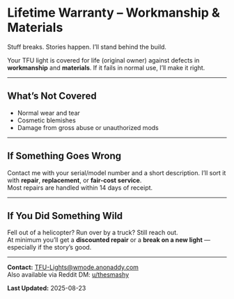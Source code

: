 # Lifetime Warranty – Workmanship & Materials

Stuff breaks. Stories happen. I’ll stand behind the build.  

Your TFU light is covered for life (original owner) against defects in **workmanship** and **materials**. If it fails in normal use, I’ll make it right.  

---

## What’s Not Covered
- Normal wear and tear  
- Cosmetic blemishes  
- Damage from gross abuse or unauthorized mods  

---

## If Something Goes Wrong
Contact me with your serial/model number and a short description. I’ll sort it with **repair**, **replacement**, or **fair-cost service**.  
Most repairs are handled within 14 days of receipt.  

---

## If You Did Something Wild
Fell out of a helicopter? Run over by a truck? Still reach out.  
At minimum you’ll get a **discounted repair** or a **break on a new light** — especially if the story’s good.  

---

**Contact:** [TFU-Lights@wmode.anonaddy.com](mailto:TFU-Lights@wmode.anonaddy.com)  
Also available via Reddit DM: [u/thesmashy](https://www.reddit.com/user/thesmashy)  

**Last Updated:** 2025-08-23
